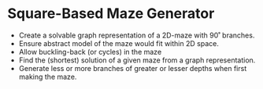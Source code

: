 # Square-Based Maze Generator
- Create a solvable graph representation of a 2D-maze with 90˚ branches.
- Ensure abstract model of the maze would fit within 2D space.
- Allow buckling-back (or cycles) in the maze
- Find the (shortest) solution of a given maze from a graph representation.
- Generate less or more branches of greater or lesser depths when first making the maze.
